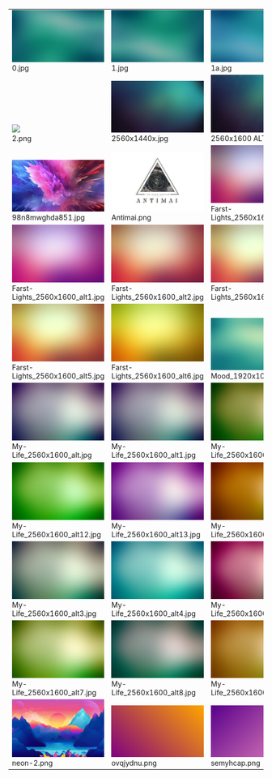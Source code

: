 <table><tr><tr><td valign="bottom"><img src="./0.jpg" width="200"><br>0.jpg</td><td valign="bottom"><img src="./1.jpg" width="200"><br>1.jpg</td><td valign="bottom"><img src="./1a.jpg" width="200"><br>1a.jpg</td><td valign="bottom"><img src="./2-180.png" width="200"><br>2-180.png</td></tr><tr><td valign="bottom"><img src="./2.png" width="200"><br>2.png</td><td valign="bottom"><img src="./2560x1440x.jpg" width="200"><br>2560x1440x.jpg</td><td valign="bottom"><img src="./2560x1600 ALT.jpg" width="200"><br>2560x1600 ALT.jpg</td><td valign="bottom"><img src="./2560x1600.jpg" width="200"><br>2560x1600.jpg</td></tr><tr><td valign="bottom"><img src="./98n8mwghda851.jpg" width="200"><br>98n8mwghda851.jpg</td><td valign="bottom"><img src="./Antimai.png" width="200"><br>Antimai.png</td><td valign="bottom"><img src="./Farst-Lights_2560x1600.jpg" width="200"><br>Farst-Lights_2560x1600.jpg</td><td valign="bottom"><img src="./Farst-Lights_2560x1600_alt.jpg" width="200"><br>Farst-Lights_2560x1600_alt.jpg</td></tr><tr><td valign="bottom"><img src="./Farst-Lights_2560x1600_alt1.jpg" width="200"><br>Farst-Lights_2560x1600_alt1.jpg</td><td valign="bottom"><img src="./Farst-Lights_2560x1600_alt2.jpg" width="200"><br>Farst-Lights_2560x1600_alt2.jpg</td><td valign="bottom"><img src="./Farst-Lights_2560x1600_alt3.jpg" width="200"><br>Farst-Lights_2560x1600_alt3.jpg</td><td valign="bottom"><img src="./Farst-Lights_2560x1600_alt4.jpg" width="200"><br>Farst-Lights_2560x1600_alt4.jpg</td></tr><tr><td valign="bottom"><img src="./Farst-Lights_2560x1600_alt5.jpg" width="200"><br>Farst-Lights_2560x1600_alt5.jpg</td><td valign="bottom"><img src="./Farst-Lights_2560x1600_alt6.jpg" width="200"><br>Farst-Lights_2560x1600_alt6.jpg</td><td valign="bottom"><img src="./Mood_1920x1080.jpg" width="200"><br>Mood_1920x1080.jpg</td><td valign="bottom"><img src="./My-Life_2560x1600.jpg" width="200"><br>My-Life_2560x1600.jpg</td></tr><tr><td valign="bottom"><img src="./My-Life_2560x1600_alt.jpg" width="200"><br>My-Life_2560x1600_alt.jpg</td><td valign="bottom"><img src="./My-Life_2560x1600_alt1.jpg" width="200"><br>My-Life_2560x1600_alt1.jpg</td><td valign="bottom"><img src="./My-Life_2560x1600_alt10.jpg" width="200"><br>My-Life_2560x1600_alt10.jpg</td><td valign="bottom"><img src="./My-Life_2560x1600_alt11.jpg" width="200"><br>My-Life_2560x1600_alt11.jpg</td></tr><tr><td valign="bottom"><img src="./My-Life_2560x1600_alt12.jpg" width="200"><br>My-Life_2560x1600_alt12.jpg</td><td valign="bottom"><img src="./My-Life_2560x1600_alt13.jpg" width="200"><br>My-Life_2560x1600_alt13.jpg</td><td valign="bottom"><img src="./My-Life_2560x1600_alt14.jpg" width="200"><br>My-Life_2560x1600_alt14.jpg</td><td valign="bottom"><img src="./My-Life_2560x1600_alt2.jpg" width="200"><br>My-Life_2560x1600_alt2.jpg</td></tr><tr><td valign="bottom"><img src="./My-Life_2560x1600_alt3.jpg" width="200"><br>My-Life_2560x1600_alt3.jpg</td><td valign="bottom"><img src="./My-Life_2560x1600_alt4.jpg" width="200"><br>My-Life_2560x1600_alt4.jpg</td><td valign="bottom"><img src="./My-Life_2560x1600_alt5.jpg" width="200"><br>My-Life_2560x1600_alt5.jpg</td><td valign="bottom"><img src="./My-Life_2560x1600_alt6.jpg" width="200"><br>My-Life_2560x1600_alt6.jpg</td></tr><tr><td valign="bottom"><img src="./My-Life_2560x1600_alt7.jpg" width="200"><br>My-Life_2560x1600_alt7.jpg</td><td valign="bottom"><img src="./My-Life_2560x1600_alt8.jpg" width="200"><br>My-Life_2560x1600_alt8.jpg</td><td valign="bottom"><img src="./My-Life_2560x1600_alt9.jpg" width="200"><br>My-Life_2560x1600_alt9.jpg</td><td valign="bottom"><img src="./neon-1.jpg" width="200"><br>neon-1.jpg</td></tr><tr><td valign="bottom"><img src="./neon-2.png" width="200"><br>neon-2.png</td><td valign="bottom"><img src="./ovqjydnu.png" width="200"><br>ovqjydnu.png</td><td valign="bottom"><img src="./semyhcap.png" width="200"><br>semyhcap.png</td></tr></table>
